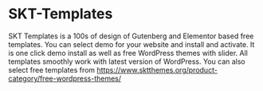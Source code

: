 # SKT-Templates
SKT Templates is a 100s of design of Gutenberg and Elementor based free templates. You can select demo for your website and install and activate. It is one click demo install as well as free WordPress themes with slider. All templates smoothly work with latest version of WordPress. You can also select free templates from https://www.sktthemes.org/product-category/free-wordpress-themes/
